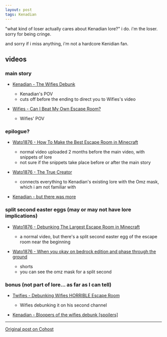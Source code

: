 ```yaml
---
layout: post
tags: Kenadian
---
```


"what kind of loser actually cares about Kenadian lore?" i do. i'm the loser. sorry for being cringe.

and sorry if i miss anything, i'm not a hardcore Kenidian fan.

## videos
### main story
- [Kenadian - The Wifies Debunk](https://www.youtube.com/watch?v=lnArLTmJa6w)
  - Kenadian's POV
  - cuts off before the ending to direct you to Wifies's video

- [Wifies - Can I Beat My Own Escape Room?](https://www.youtube.com/watch?v=xORJ6sQsMbE)
  - Wifies' POV

### epilogue?
- [Wato1876 - How To Make the Best Escape Room in Minecraft](https://www.youtube.com/watch?v=CAoEMV75H7c)
  - normal video uploaded 2 months before the main video, with snippets of lore
  - not sure if the snippets take place before or after the main story

- [Wato1876 - The True Creator](https://www.youtube.com/watch?v=eUOPbQHuiJ0)
  - connects everything to Kenadian's existing lore with the Omz mask, which i am not familiar with

- [Kenadian - but there was more](https://www.youtube.com/watch?v=2BFXFjUG4q4)

### split second easter eggs (may or may not have lore implications)
- [Wato1876 - Debunking The Largest Escape Room in Minecraft](https://www.youtube.com/watch?v=XFUQDTLnW0g)
  - a normal video, but there's a split second easter egg of the escape room near the beginning

- [Wato1876 - When you okay on bedrock edition and phase through the ground](https://youtube.com/shorts/_cZC9DsKeRI)
  - shorts
  - you can see the omz mask for a split second

### bonus (not part of lore... as far as I can tell)
- [Twifies - Debunking Wifies HORRIBLE Escape Room](https://www.youtube.com/watch?v=tJOgHTTZQWA)
  - Wifies debunking it on his second channel

- [Kenadian - Bloopers of the wifies debunk [spoilers]](https://www.youtube.com/watch?v=PHUbRaKbaJY)

---

[Original post on Cohost](https://cohost.org/meow-d/post/6879446-every-kenadian-wif#comments)

